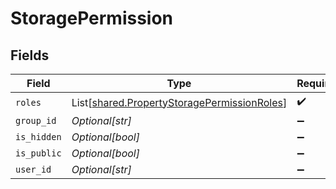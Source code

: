 # StoragePermission


## Fields

| Field                                                                                                | Type                                                                                                 | Required                                                                                             | Description                                                                                          |
| ---------------------------------------------------------------------------------------------------- | ---------------------------------------------------------------------------------------------------- | ---------------------------------------------------------------------------------------------------- | ---------------------------------------------------------------------------------------------------- |
| `roles`                                                                                              | List[[shared.PropertyStoragePermissionRoles](../../models/shared/propertystoragepermissionroles.md)] | :heavy_check_mark:                                                                                   | N/A                                                                                                  |
| `group_id`                                                                                           | *Optional[str]*                                                                                      | :heavy_minus_sign:                                                                                   | N/A                                                                                                  |
| `is_hidden`                                                                                          | *Optional[bool]*                                                                                     | :heavy_minus_sign:                                                                                   | N/A                                                                                                  |
| `is_public`                                                                                          | *Optional[bool]*                                                                                     | :heavy_minus_sign:                                                                                   | N/A                                                                                                  |
| `user_id`                                                                                            | *Optional[str]*                                                                                      | :heavy_minus_sign:                                                                                   | N/A                                                                                                  |